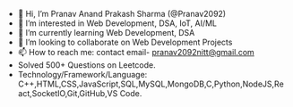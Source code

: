 - 👋 Hi, I’m Pranav Anand Prakash Sharma (@Pranav2092)
- 👀 I’m interested in Web Development, DSA, IoT, AI/ML 
- 🌱 I’m currently learning Web Development, DSA
- 💞️ I’m looking to collaborate on Web Development Projects
- 📫 How to reach me: contact email- pranav2092nitt@gmail.com
- Solved 500+ Questions on Leetcode.
- Technology/Framework/Language: C++,HTML,CSS,JavaScript,SQL,MySQL,MongoDB,C,Python,NodeJS,React,SocketIO,Git,GitHub,VS Code.




<!---
Pranav2092/Pranav2092 is a ✨ special ✨ repository because its `README.md` (this file) appears on your GitHub profile.
You can click the Preview link to take a look at your changes.
--->
